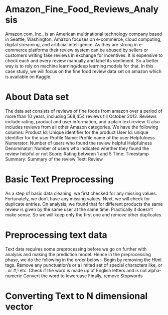 # Amazon_Fine_Food_Reviews_Analysis

Amazon.com, Inc., is an American multinational technology company based in Seattle, Washington. Amazon focuses on e-commerce, cloud computing, digital streaming, and artificial intelligence. As they are strong in e-commerce platforms their review system can be abused by sellers or customers writing fake reviews in exchange for incentives. It is expensive to check each and every review manually and label its sentiment. So a better way is to rely on machine learning/deep learning models for that. In this case study, we will focus on the fine food review data set on amazon which is available on Kaggle.

# About Data set
The data set consists of reviews of fine foods from amazon over a period of more than 10 years, including 568,454 reviews till October 2012. Reviews include rating, product and user information, and a plain text review. It also includes reviews from all other Amazon categories.
We have the following columns:
Product Id: Unique identifier for the product
User Id: unique identifier for the user
Profile Name: Profile name of the user
Helpfulness Numerator: Number of users who found the review helpful
Helpfulness Denominator: Number of users who indicated whether they found the review helpful or not
Score: Rating between 1 and 5
Time: Timestamp
Summary: Summary of the review
Text: Review

# Basic Text Preprocessing
As a step of basic data cleaning, we first checked for any missing values. Fortunately, we don’t have any missing values. Next, we will check for duplicate entries. On analysis, we found that for different products the same review is given by the same user at the same time. Practically it doesn’t make sense. So we will keep only the first one and remove other duplicates.

# Preprocessing text data
Text data requires some preprocessing before we go on further with analysis and making the prediction model. Hence in the preprocessing phase, we do the following in the order below:-
Begin by removing the Html tags.
Remove any punctuation’s or a limited set of special characters like, or . or #,! etc.
Check if the word is made up of English letters and is not alpha-numeric
Convert the word to lowercase
Finally, remove Stopwords

# Converting Text to N dimensional vector
